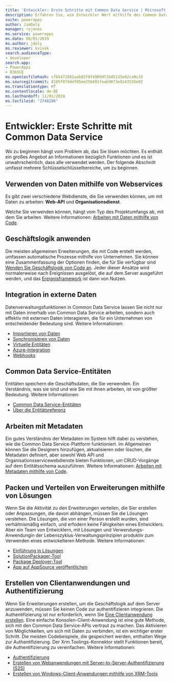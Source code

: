 ```yaml
---
title: 'Entwickler: Erste Schritte mit Common Data Service | Microsoft Docs'
description: Erfahren Sie, wie Entwickler Wert mithilfe des Common Data Service in PowerApps hinzufügen können.
suite: powerapps
author: JimDaly
manager: ryjones
ms.service: powerapps
ms.date: 08/05/2019
ms.author: jdaly
ms.reviewer: kvivek
search.audienceType:
- developer
search.app:
- PowerApps
- D365CE
ms.openlocfilehash: cfb5472981aab82f9f4909d71b45135e02ca9c33
ms.sourcegitcommit: 8185f87dddf05ee256491feab9873e9143535e02
ms.translationtype: HT
ms.contentlocale: de-DE
ms.lasthandoff: 11/01/2019
ms.locfileid: "2748286"
---
```

# <a name="developers-get-started-with-common-data-service"></a>Entwickler: Erste Schritte mit Common Data Service

Wo zu beginnen hängt vom Problem ab, das Sie lösen möchten. Es enthält ein großes Angebot an Informationen bezüglich Funktionen und es ist unwahrscheinlich, dass alle verwendet werden. Der folgende Abschnitt umfasst mehrere Schlüsselschlüsselbereiche, um zu beginnen.

## <a name="work-with-data-using-web-services"></a>Verwenden von Daten mithilfe von Webservices

Es gibt zwei verschiedene Webdienste, die Sie verwenden können, um mit Daten zu arbeiten: **Web-API** und **Organisationsdienst**. 

Welche Sie verwenden können, hängt vom Typ des Projektumfangs ab, mit dem Sie arbeiten. Weitere Informationen: [Arbeiten mit Daten mithilfe von Code](work-with-data-cds.md).

## <a name="applying-business-logic"></a>Geschäftslogik anwenden

Die meisten allgemeinen Erweiterungen, die mit Code erstellt werden, umfassen automatische Prozesse mithilfe von Unternehmen. Sie können eine Zusammenfassung der Optionen finden, die für Sie verfügbar sind [Wenden Sie Geschäftslogik von Code an](apply-business-logic-with-code.md). Jeder dieser Ansätze wird normalerweise nach Ereignissen ausgelöst, die auf dem Server ausgeführt werden, und das [Ereignisframework](event-framework.md) ist dann von Nutzen.

## <a name="integrate-with-external-data"></a>Integration in externe Daten

Datenverwaltungsfunktionen in Common Data Service lassen Sie nicht nur mit Daten innerhalb von Common Data Service arbeiten, sondern auch effektiv mit externen Daten interagieren, die für ein Unternehmen von entscheidender Bedeutung sind. Weitere Informationen: 

- [Importieren von Daten](/powerapps/developer/common-data-service/import-data)
- [Synchronisieren von Daten](/powerapps/developer/common-data-service/data-synchronization)
- [Virtuelle Entitäten](/powerapps/developer/common-data-service/virtual-entities/get-started-ve)
- [Azure-Integration](/powerapps/developer/common-data-service/azure-integration)
- [Webhooks](/powerapps/developer/common-data-service/use-webhooks
)

## <a name="common-data-service-entities"></a>Common Data Service-Entitäten

Entitäten speichern die Geschäftsdaten, die Sie verwenden. Ein Verständnis, was sie sind und wie Sie mit ihnen arbeiten, ist von größter Bedeutung.
Weitere Informationen:

- [Common Data Service-Entitäten](entities.md)
- [Über die Entitätsreferenz](reference/about-entity-reference.md)

## <a name="work-with-metadata"></a>Arbeiten mit Metadaten

Ein gutes Verständnis der Metadaten im System hilft dabei zu verstehen, wie die Common Data Service-Plattform funktioniert. Im Allgemeinen können Sie die Designers hinzufügen, aktualisieren oder löschen, die Metadaten definiert, aber sowohl Web API und Organisationsservicewebdienste bieten Funktionen, um CRUD-Vorgänge auf dem Entitätsschema auszuführen. Weitere Informationen: [Arbeiten mit Metadaten mithilfe von Code](metadata-services.md). 

## <a name="use-solutions-to-package-and-distribute-extensions"></a>Packen und Verteilen von Erweiterungen mithilfe von Lösungen

Wenn Sie die Aktivität zu den Erweiterungen verteilen, die Sier erstellen oder Anpassungen, die davon abhängen, müssen Sie die Lösungen verstehen. Die Lösungen, die von einer Person erstellt wurden, sind verhältnismäßig einfach, und erfodern keine Fähigkeiten eines Entwicklers. Aber ein Team von Entwicklern, mit Lösungen und Verwendungs-Anwendungin der Lebenszyklus-Verwaltungsprinzipien produktiv zum Verwenden eines entwickelteren Methode. Weitere Informationen:

 - [Einführung in Lösungen](introduction-solutions.md)
 - [SolutionPackager-Tool](compress-extract-solution-file-solutionpackager.md)
 - [Package Deployer-Tool](./package-deployer/create-packages-package-deployer.md)
 - [App auf AppSource veröffentlichen](publish-app-appsource.md)

## <a name="create-client-applications-and-authentication"></a>Erstellen von Clientanwendungen und Authentifizierung

Wenn Sie Erweiterungen erstellen, um die Geschäftslogik auf dem Server anzuwenden, müssen Sie keinen Code zur authentifizieren integrieren. Die Authentifizierung ist nur erforderlich, wenn Sie [Eine Clientanwendung erstellen](/powerapps/developer/common-data-service/connect-cds). Eine einfache Konsolen-Client-Anwendung ist eine gute Methode, sich mit den Common Data Service-APIs vertraut zu machen. Das Aktivieren von Möglichkeiten, um sich mit Daten zu verbinden, ist ein wichtiger erster Schritt. Die meisten Codebeispiele, die gespeichert werden, enthalten Wege zur Authentifizierung. Der Xrm.Toolings-Konnektor stellt Funktionen bereit, die Authentifizierung zu vereinfachen. Weitere Informationen:

- [Authentifizierung](authentication.md)
- [Erstellen von Webanwendungen mit Server-to-Server-Authentifizierung (S2S)](/powerapps/developer/common-data-service/build-web-applications-server-server-s2s-authentication)
- [Erstellen von Windows-Client-Anwendungen mithilfe von XRM-Tools](/powerapps/developer/common-data-service/xrm-tooling/build-windows-client-applications-xrm-tools)
